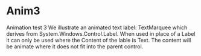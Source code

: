 # Anim3
Animation test 3
We illustrate an animated text label: TextMarquee which derives from System.Windows.Control.Label. When used in place of a Label it can only be used where the Content of the lable is Text. The content will be animate where it does not fit into the parent control.
